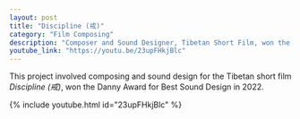 ```yaml
---
layout: post
title: "Discipline (戒)"
category: "Film Composing"
description: "Composer and Sound Designer, Tibetan Short Film, won the Danny Award for Best Sound Design 2022."
youtube_link: "https://youtu.be/23upFHkjBlc"
---
```


This project involved composing and sound design for the Tibetan short film *Discipline (戒)*,  won the Danny Award for Best Sound Design in 2022.

{% include youtube.html id="23upFHkjBlc" %}

